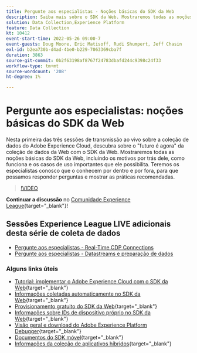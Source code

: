 ```yaml
---
title: Pergunte aos especialistas - Noções básicas do SDK da Web
description: Saiba mais sobre o SDK da Web. Mostraremos todas as noções básicas do SDK da Web, incluindo os motivos por trás dele, como funciona e os casos de uso importantes que ele possibilita.
solution: Data Collection,Experience Platform
feature: Data Collection
kt: 10412
event-start-time: 2022-05-26 09:00-7
event-guests: Doug Moore, Eric Matisoff, Rudi Shumpert, Jeff Chasin
exl-id: b2ea730b-d4ad-4be0-b229-7063369cba7f
duration: 3863
source-git-commit: 0b2f63198af8767f24783dbafd244c9398c24f33
workflow-type: tm+mt
source-wordcount: '208'
ht-degree: 1%

---
```


# Pergunte aos especialistas: noções básicas do SDK da Web

Nesta primeira das três sessões de transmissão ao vivo sobre a coleção de dados do Adobe Experience Cloud, descubra sobre o &quot;futuro é agora&quot; da coleção de dados da Web com o SDK da Web. Mostraremos todas as noções básicas do SDK da Web, incluindo os motivos por trás dele, como funciona e os casos de uso importantes que ele possibilita. Teremos os especialistas conosco que o conhecem por dentro e por fora, para que possamos responder perguntas e mostrar as práticas recomendadas.

>[!VIDEO](https://video.tv.adobe.com/v/343335/?quality=12&learn=on)

**Continuar a discussão** no [Comunidade Experience League](https://experienceleaguecommunities.adobe.com/t5/adobe-experience-platform-launch/experience-league-live-post-session-discussion-the-basics-of-web/m-p/454159#M283){target="_blank"}!

## Sessões Experience League LIVE adicionais desta série de coleta de dados

* [Pergunte aos especialistas - Real-Time CDP Connections](exl-live-episode-06-23-22.md)
* [Pergunte aos especialistas - Datastreams e preparação de dados](exl-live-episode-07-21-22.md)

### Alguns links úteis

* [Tutorial: implementar o Adobe Experience Cloud com o SDK da Web](https://experienceleague.adobe.com/docs/platform-learn/implement-web-sdk/overview.html?lang=pt-BR){target="_blank"}
* [Informações coletadas automaticamente no SDK da Web](https://experienceleague.adobe.com/docs/experience-platform/edge/data-collection/automatic-information.html?lang=en){target="_blank"}
* [Provisionamento gratuito do SDK da Web](https://adobe.ly/websdkaccess){target="_blank"}
* [Informações sobre IDs de dispositivo próprio no SDK da Web](https://experienceleague.adobe.com/pt-br/docs/experience-platform/web-sdk/identity/first-party-device-ids){target="_blank"}
* [Visão geral e download do Adobe Experience Platform Debugger](https://experienceleague.adobe.com/docs/platform-learn/data-collection/debugger/overview.html?lang=en){target="_blank"}
* [Documentos do SDK móvel](https://developer.adobe.com/client-sdks/documentation/){target="_blank"}
* [Informações da coleção de aplicativos híbridos](https://experienceleague.adobe.com/docs/mobile-services/ios/sdk-reference-ios/hybrid-app.html){target="_blank"}

